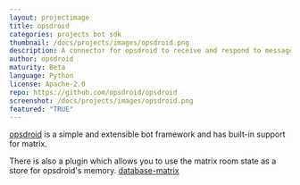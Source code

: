 ```yaml
---
layout: projectimage
title: opsdroid
categories: projects bot sdk
thumbnail: /docs/projects/images/opsdroid.png
description: A connector for opsdroid to receive and respond to messages
author: opsdroid
maturity: Beta
language: Python
license: Apache-2.0
repo: https://github.com/opsdroid/opsdroid
screenshot: /docs/projects/images/opsdroid.png
featured: "TRUE"
---
```


[opsdroid](https://opsdroid.github.io/) is a simple and extensible bot framework and has built-in support for matrix.

There is also a plugin which allows you to use the matrix room state as a store for opsdroid's memory. [database-matrix](https://github.com/SolarDrew/database-matrix)

